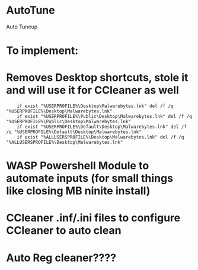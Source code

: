 # AutoTune
Auto Tuneup

# To implement:
  # Removes Desktop shortcuts, stole it and will use it for CCleaner as well 
		if exist "%USERPROFILE%\Desktop\Malwarebytes.lnk" del /f /q "%USERPROFILE%\Desktop\Malwarebytes.lnk"
		if exist "%USERPROFILE%\Public\Desktop\Malwarebytes.lnk" del /f /q "%USERPROFILE%\Public\Desktop\Malwarebytes.lnk"
		if exist "%USERPROFILE%\Default\Desktop\Malwarebytes.lnk" del /f /q "%USERPROFILE%\Default\Desktop\Malwarebytes.lnk"
		if exist "%ALLUSERSPROFILE%\Desktop\Malwarebytes.lnk" del /f /q "%ALLUSERSPROFILE%\Desktop\Malwarebytes.lnk"
  # WASP Powershell Module to automate inputs (for small things like closing MB ninite install)
  # CCleaner .inf/.ini files to configure CCleaner to auto clean 
  # Auto Reg cleaner????
